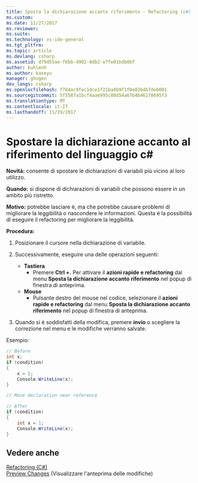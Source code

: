 ```yaml
---
title: Sposta la dichiarazione accanto riferimento - Refactoring (c#) | Documenti Microsoft
ms.custom: 
ms.date: 11/27/2017
ms.reviewer: 
ms.suite: 
ms.technology: vs-ide-general
ms.tgt_pltfrm: 
ms.topic: article
ms.devlang: csharp
ms.assetid: d79d55ae-f6bb-4902-8db2-e7fe01bdb0bf
author: kuhlenh
ms.author: kaseyu
manager: ghogen
dev_langs: csharp
ms.openlocfilehash: f784ac9fec1dce1f21ba4b9f1f0e83b4b7deb001
ms.sourcegitcommit: 5f5587a1bcf4aae995c80d54a67b4b461f8695f3
ms.translationtype: MT
ms.contentlocale: it-IT
ms.lasthandoff: 11/29/2017
---
```

# <a name="move-declaration-near-reference-in-c"></a>Spostare la dichiarazione accanto al riferimento del linguaggio c# #
**Novità:** consente di spostare le dichiarazioni di variabili più vicino al loro utilizzo.

**Quando:** si dispone di dichiarazioni di variabili che possono essere in un ambito più ristretto.

**Motivo:** potrebbe lasciare è, ma che potrebbe causare problemi di migliorare la leggibilità o nascondere le informazioni. Questa è la possibilità di eseguire il refactoring per migliorare la leggibilità.

**Procedura:**

1. Posizionare il cursore nella dichiarazione di variabile.

1. Successivamente, eseguire una delle operazioni seguenti:
   * **Tastiera**
     * Premere **Ctrl +.** Per attivare il **azioni rapide e refactoring** dal menu **Sposta la dichiarazione accanto riferimento** nel popup di finestra di anteprima.
   * **Mouse**
     * Pulsante destro del mouse nel codice, selezionare il **azioni rapide e refactoring** dal menu **Sposta la dichiarazione accanto riferimento** nel popup di finestra di anteprima.

1. Quando si è soddisfatti della modifica, premere **invio** o scegliere la correzione nel menu e le modifiche verranno salvate.

Esempio:
```csharp
// Before
int x;
if (condition)
{
    x = 1;
    Console.WriteLine(x);
}

// Move declaration near reference

// After
if (condition)
{
    int x = 1;
    Console.WriteLine(x);
}
```

## <a name="see-also"></a>Vedere anche  
[Refactoring (C#)](../refactoring-csharp.md)  
[Preview Changes](../../ide/preview-changes.md) (Visualizzare l'anteprima delle modifiche)